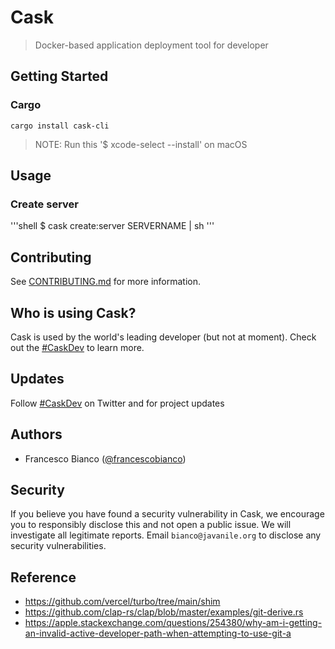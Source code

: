 # Cask

> Docker-based application deployment tool for developer

<!--
<p align="center">
  <a href="https://turbo.build">
    <picture>
      <source media="(prefers-color-scheme: dark)" srcset="https://user-images.githubusercontent.com/4060187/196936123-f6e1db90-784d-4174-b774-92502b718836.png">
      <img src="https://user-images.githubusercontent.com/4060187/196936104-5797972c-ab10-4834-bd61-0d1e5f442c9c.png" height="128">
    </picture>
    <h1 align="center">Turbo</h1>
  </a>
</p>

<p align="center">
  <a aria-label="Vercel logo" href="https://vercel.com">
    <img src="https://img.shields.io/badge/MADE%20BY%20Vercel-000000.svg?style=for-the-badge&logo=Vercel&labelColor=000">
  </a>
  <a aria-label="NPM version" href="https://www.npmjs.com/package/turbo">
    <img alt="" src="https://img.shields.io/npm/v/turbo.svg?style=for-the-badge&labelColor=000000">
  </a>
  <a aria-label="License" href="https://github.com/vercel/turbo/blob/main/LICENSE">
    <img alt="" src="https://img.shields.io/npm/l/turbo.svg?style=for-the-badge&labelColor=000000&color=">
  </a>
  <a aria-label="Join the community on GitHub" href="https://github.com/vercel/turbo/discussions">
    <img alt="" src="https://img.shields.io/badge/Join%20the%20community-blueviolet.svg?style=for-the-badge&logo=turborepo&labelColor=000000&logoWidth=20&logoColor=white">
  </a>
</p>

Turbo is an next-generation toolchain for frontend development, written in Rust. It consists of 3 major parts:

- [**Turbopack:**](https://turbo.build/pack) an incremental bundler (the successor to Webpack)
- [**Turborepo:**](https://turbo.build/repo) an incremental build system
- The Turbo engine: a low-level incremental computation and memoization engine
-->

## Getting Started

### Cargo

```shell
cargo install cask-cli
```

> NOTE: Run this '$ xcode-select --install' on macOS

## Usage

### Create server

'''shell
$ cask create:server SERVERNAME | sh
'''

## Contributing

See [CONTRIBUTING.md](./CONTRIBUTING.md) for more information.

<!-- 
## Community

The Turbo community can be found on [GitHub Discussions](https://github.com/vercel/turbo/discussions), where you can ask questions, voice ideas, and share your projects.

To chat with other community members, you can join the [Turbo Discord](https://turbo.build/discord)

Our [Code of Conduct](https://github.com/vercel/turbo/blob/main/CODE_OF_CONDUCT.md) applies to all Turbo community channels.
-->

## Who is using Cask?

Cask is used by the world's leading developer (but not at moment). Check out the [#CaskDev](https://twitter.com/hashtag/CaskDev) to learn more.

## Updates

Follow [#CaskDev](https://twitter.com/hashtag/CaskDev) on Twitter and for project updates

## Authors

- Francesco Bianco ([@francescobianco](https://twitter.com/francescobianco))

## Security

If you believe you have found a security vulnerability in Cask, we encourage you to responsibly disclose this and not open a public issue. We will investigate all legitimate reports. Email `bianco@javanile.org` to disclose any security vulnerabilities.

## Reference

- <https://github.com/vercel/turbo/tree/main/shim>
- <https://github.com/clap-rs/clap/blob/master/examples/git-derive.rs>
- <https://apple.stackexchange.com/questions/254380/why-am-i-getting-an-invalid-active-developer-path-when-attempting-to-use-git-a>

